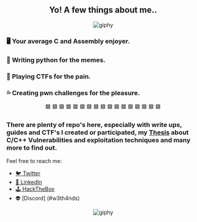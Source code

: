 <div align="center">
  <h2>
     Yo! A few things about me.. 
  </h2>
</div>

<div align="center">
  <img src="https://github.com/w3th4nds/w3th4nds/assets/44512151/90e3b9cc-f5c8-41e9-9fc5-03caedd9a674" alt="giphy">
</div>

### 🖥 Your average **C** and **Assembly** enjoyer.  

### 🐍 Writing **python** for the memes.   

### 🚩 Playing **CTFs** for the pain.  

### 💦 Creating **pwn** challenges for the pleasure. 

<div align="center">
  🟪     🟪     🟪     🟪     🟪     🟪     🟪     🟪     🟪     🟪     🟪     🟪     🟪     🟪     🟪     🟪     🟪
</div>

### There are plenty of repo's here, especially with write ups, guides and CTF's I created or participated, my [Thesis](https://polynoe.lib.uniwa.gr/xmlui/handle/11400/4148) about **C/C++ Vulnerabilities and exploitation techniques** and many more to find out.

Feel free to reach me:  
* [🐦 Twitter](https://twitter.com/w3th4nds)
* [🔗 LinkedIn](https://www.linkedin.com/in/thanos-sarridis/)
* [🕹 HackTheBox](https://app.hackthebox.com/profile/70668)
* 👽 [Discord] (#w3th4nds)

<div align="center">
  <img src="https://github.com/w3th4nds/w3th4nds/assets/44512151/b0684bc9-5974-453f-b770-f5fb9f6044f4" alt="giphy">
</div>
